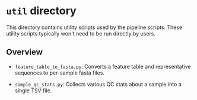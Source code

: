 # `util` directory

This directory contains utility scripts used by the pipeline scripts. These utility scripts typically won't need to be run directly by users.

## Overview

- `feature_table_to_fasta.py`: Converts a feature table and representative sequences to per-sample fasta files.

- `sample_qc_stats.py`: Collects various QC stats about a sample into a single TSV file.
